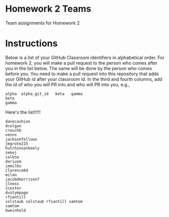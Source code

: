 # Homework 2 Teams

Team assignments for Homework 2

# Instructions

Below is a list of your GitHub Classroom identifiers in 
alphabetical order.  For homework 2, you will 
make a pull request to the person who comes after you in the list below.
The same will be done by the person who comes before you.  You need
to make a pull request into this repository that adds your
GitHub id after your classroom id.  In the third and fourth columns,
add the id of who you will PR into and who will PR into you, e.g., 

```
alpha  alpha_git_id   beta   gamma  
beta
gamma
```

Here's the list!!!!!

```
danecashion
dcolgan
crouchb
nenns
jacksonfellows
jmgrote215
hutchinsonkeely
zekej
calkna
dariusm
jemilbu
clarence64
milan
jacobdmorrison7
jlness
zcoster
dustympage
rfsantill
colstaub colstaub rfsantill samtom
samtom
bweinhold
```
